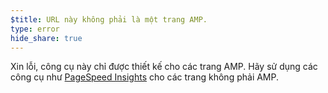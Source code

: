 ```yaml
---
$title: URL này không phải là một trang AMP.
type: error
hide_share: true
---
```


Xin lỗi, công cụ này chỉ được thiết kế cho các trang AMP. Hãy sử dụng các công cụ như [PageSpeed Insights](https://developers.google.com/speed/pagespeed/insights/?hl=vi) cho các trang không phải AMP.

